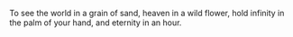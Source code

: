 To see the world in a grain of sand, heaven in a wild flower, hold infinity in the palm of your hand, and eternity in an hour.
